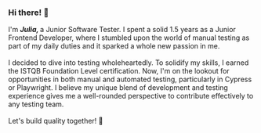 ### Hi there! 👋 
I'm <b> <i> Julia, </i> </b> a Junior Software Tester. I spent a solid 1.5 years as a Junior Frontend Developer, where I stumbled upon the world of manual testing as part of my daily duties and it sparked a whole new passion in me.
<br><br>
I decided to dive into testing wholeheartedly. To solidify my skills, I earned the ISTQB Foundation Level certification. Now, I'm on the lookout for opportunities in both manual and automated testing, particularly in Cypress or Playwright. I believe my unique blend of development and testing experience gives me a well-rounded perspective to contribute effectively to any testing team.
<br><br>
Let's build quality together! 🚀

